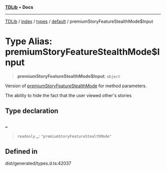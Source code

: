 [**TDLib**](../../../../../../README.md) • **Docs**

***

[TDLib](../../../../../../modules.md) / [index](../../../../../README.md) / [types](../../../README.md) / [default](../README.md) / premiumStoryFeatureStealthMode$Input

# Type Alias: premiumStoryFeatureStealthMode$Input

> **premiumStoryFeatureStealthMode$Input**: `object`

Version of [premiumStoryFeatureStealthMode](premiumStoryFeatureStealthMode.md) for method parameters.

The ability to hide the fact that the user viewed other's stories

## Type declaration

### \_

> `readonly` **\_**: `"premiumStoryFeatureStealthMode"`

## Defined in

dist/generated/types.d.ts:42037
